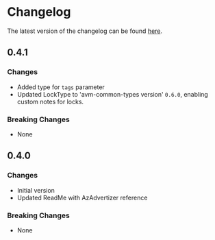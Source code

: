 # Changelog

The latest version of the changelog can be found [here](https://github.com/Azure/bicep-registry-modules/blob/main/avm/res/insights/metric-alert/CHANGELOG.md).

## 0.4.1

### Changes

- Added type for `tags` parameter
- Updated LockType to 'avm-common-types version' `0.6.0`, enabling custom notes for locks.

### Breaking Changes

- None

## 0.4.0

### Changes

- Initial version
- Updated ReadMe with AzAdvertizer reference

### Breaking Changes

- None
